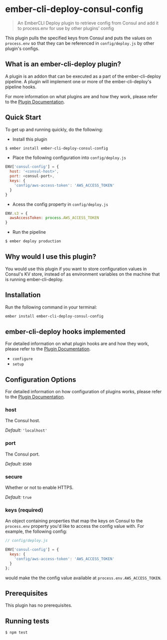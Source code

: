 # ember-cli-deploy-consul-config

> An EmberCLI Deploy plugin to retrieve config from Consul and add it to
> process.env for use by other plugins' config

This plugin pulls the specified keys from Consul and puts the values on
`process.env` so that they can be referenced in `config/deploy.js` by other
plugin's configs.

## What is an ember-cli-deploy plugin?

A plugin is an addon that can be executed as a part of the ember-cli-deploy
pipeline. A plugin will implement one or more of the ember-cli-deploy's pipeline
hooks.

For more information on what plugins are and how they work, please refer to the
[Plugin Documentation][1].

## Quick Start
To get up and running quickly, do the following:

- Install this plugin

```bash
$ ember install ember-cli-deploy-consul-config
```

- Place the following configuration into `config/deploy.js`

```javascript
ENV['consul-config'] = {
  host: '<consul-host>',
  port: <consul-port>,
  keys: {
    'config/aws-access-token': 'AWS_ACCESS_TOKEN'
  }
}
```

- Acess the config property in `config/deploy.js`

```javascript
ENV.s3 = {
  awsAccessToken: process.AWS_ACCESS_TOKEN
}
```

- Run the pipeline

```bash
$ ember deploy production
```

## Why would I use this plugin?

You would use this plugin if you want to store configuration values in Consul's
KV store, instead of as environment variables on the machine that is running
ember-cli-deploy.

## Installation
Run the following command in your terminal:

```bash
ember install ember-cli-deploy-consul-config
```

## ember-cli-deploy hooks implemented

For detailed information on what plugin hooks are and how they work, please
refer to the [Plugin Documentation][1].

- `configure`
- `setup`

## Configuration Options

For detailed information on how configuration of plugins works, please refer to
the [Plugin Documentation][1].

### host

The Consul host.

*Default:* `'localhost'`

### port

The Consul port.

*Default:* `8500`

### secure

Whether or not to enable HTTPS.

*Default:* `true`

### keys (required)

An object containing properties that map the keys on Consul to the `process.env`
property you'd like to access the config value with. For example, the following
config:

```javascript
// config/deploy.js

ENV['consul-config'] = {
  keys: {
    'config/aws-access-token': 'AWS_ACCESS_TOKEN'
  }
};
```

would make the the config value available at `process.env.AWS_ACCESS_TOKEN`.

## Prerequisites

This plugin has no prerequisites.

## Running tests

```bash
$ npm test
```

[1]: http://ember-cli-deploy.com/plugins "Plugin Documentation"
